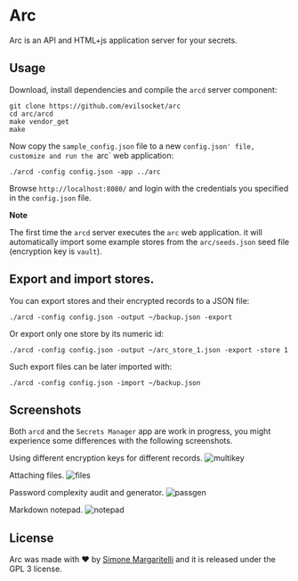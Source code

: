 # Arc

Arc is an API and HTML+js application server for your secrets.

## Usage

Download, install dependencies and compile the `arcd` server component:

    git clone https://github.com/evilsocket/arc
    cd arc/arcd
    make vendor_get
    make

Now copy the `sample_config.json` file to a new `config.json' file, customize and run the `arc` web application:

    ./arcd -config config.json -app ../arc

Browse `http://localhost:8080/` and login with the credentials you specified in the `config.json` file.

**Note**

The first time the `arcd` server executes the `arc` web application. it will automatically import some example stores from the `arc/seeds.json` seed file (encryption key is `vault`).

## Export and import stores.

You can export stores and their encrypted records to a JSON file:

    ./arcd -config config.json -output ~/backup.json -export

Or export only one store by its numeric id:

    ./arcd -config config.json -output ~/arc_store_1.json -export -store 1 

Such export files can be later imported with:

    ./arcd -config config.json -import ~/backup.json

## Screenshots

Both `arcd` and the `Secrets Manager` app are work in progress, you might experience some differences with the following screenshots.

Using different encryption keys for different records.
![multikey](https://pbs.twimg.com/media/DQN8W1KWsAEP6bd.jpg:large)

Attaching files.
![files](https://pbs.twimg.com/media/DQN8vAtW0AEho6Z.jpg:large)

Password complexity audit and generator.
![passgen](https://pbs.twimg.com/media/DQN8vAiXkAA9x1z.jpg:large)

Markdown notepad.
![notepad](https://pbs.twimg.com/media/DQOmJ8tW4AE7W_H.jpg:large)

## License

Arc was made with ♥  by [Simone Margaritelli](https://www.evilsocket.net/) and it is released under the GPL 3 license.

